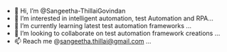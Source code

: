 - 👋 Hi, I’m @Sangeetha-ThillaiGovindan
- 👀 I’m interested in intelligent automation, test Automation and RPA...
- 🌱 I’m currently learning latest test automation frameworks ...
- 💞️ I’m looking to collaborate on test automation framework creations ...
- 📫 Reach me @sangeetha.thillai@gmail.com ...

<!---
Sangeetha-ThillaiGovindan/Sangeetha-ThillaiGovindan is a ✨ special ✨ repository because its `README.md` (this file) appears on your GitHub profile.
You can click the Preview link to take a look at your changes.
--->
